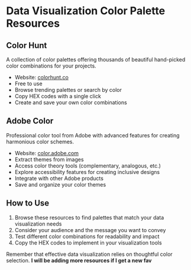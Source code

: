 # Data Visualization Color Palette Resources

## Color Hunt
A collection of color palettes offering thousands of beautiful hand-picked color combinations for your projects.
- Website: [colorhunt.co](https://colorhunt.co)
- Free to use
- Browse trending palettes or search by color
- Copy HEX codes with a single click
- Create and save your own color combinations

## Adobe Color
Professional color tool from Adobe with advanced features for creating harmonious color schemes.
- Website: [color.adobe.com](https://color.adobe.com)
- Extract themes from images
- Access color theory tools (complementary, analogous, etc.)
- Explore accessibility features for creating inclusive designs
- Integrate with other Adobe products
- Save and organize your color themes

## How to Use
1. Browse these resources to find palettes that match your data visualization needs
2. Consider your audience and the message you want to convey
3. Test different color combinations for readability and impact
4. Copy the HEX codes to implement in your visualization tools

Remember that effective data visualization relies on thoughtful color selection.
**I will be adding more resources if I get a new fav**
